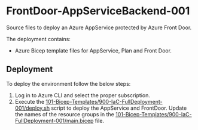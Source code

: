 # FrontDoor-AppServiceBackend-001
Source files to deploy an Azure AppService protected by Azure Front Door.

The deployment contains:
* Azure Bicep template files for AppService, Plan and Front Door.

## Deployment
To deploy the environment follow the below steps:

1. Log in to Azure CLI and select the proper subscription.
2. Execute the [101-Bicep-Templates/900-IaC-FullDeployment-001/deploy.sh](https://github.com/cpolydorou/BicepSamples/blob/main/AKS%20-PrivateCluster-001/101-Bicep-Templates/900-IaC-FullDeployment-001/deploy.sh) script to deploy the AppService and FrontDoor. Update the names of the resource groups in the [101-Bicep-Templates/900-IaC-FullDeployment-001/main.bicep](https://github.com/cpolydorou/BicepSamples/blob/main/AKS%20-PrivateCluster-001/101-Bicep-Templates/900-IaC-FullDeployment-001/main.bicep) file.
